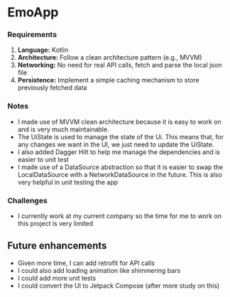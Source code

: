 # EmoApp

### Requirements

1. **Language:** Kotlin
2. **Architecture:** Follow a clean architecture pattern (e.g., MVVM)
3. **Networking:** No need for real API calls, fetch and parse the local json file
4. **Persistence:** Implement a simple caching mechanism to store previously fetched data

### Notes
- I made use of MVVM clean architecture because it is easy to work on and is very much maintainable.
- The UiState is used to manage the state of the Ui.  This means that, for any changes we want in the UI, we just need to update the UiState.
- I also added Dagger Hilt to help me manage the dependencies and is easier to unit test
- I made use of a DataSource abstraction so that it is easier to swap the LocalDataSource with a NetworkDataSource in the future. This is also very helpful in unit testing the app

### Challenges
- I currently work at my current company so the time for me to work on this project is very limited

## Future enhancements
- Given more time, I can add retrofit for API calls
- I could also add loading animation like shimmering bars
- I could add more unit tests
- I could convert the UI to Jetpack Compose (after more study on this)
